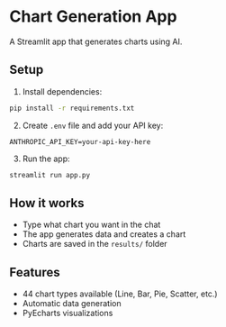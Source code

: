 # Chart Generation App

A Streamlit app that generates charts using AI.

## Setup

1. Install dependencies:
```bash
pip install -r requirements.txt
```

2. Create `.env` file and add your API key:
```
ANTHROPIC_API_KEY=your-api-key-here
```

3. Run the app:
```bash
streamlit run app.py
```

## How it works

- Type what chart you want in the chat
- The app generates data and creates a chart
- Charts are saved in the `results/` folder

## Features

- 44 chart types available (Line, Bar, Pie, Scatter, etc.)
- Automatic data generation
- PyEcharts visualizations
